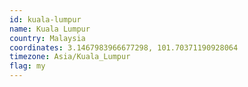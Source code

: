 ```yaml
---
id: kuala-lumpur
name: Kuala Lumpur
country: Malaysia
coordinates: 3.1467983966677298, 101.70371190928064
timezone: Asia/Kuala_Lumpur
flag: my
---
```


